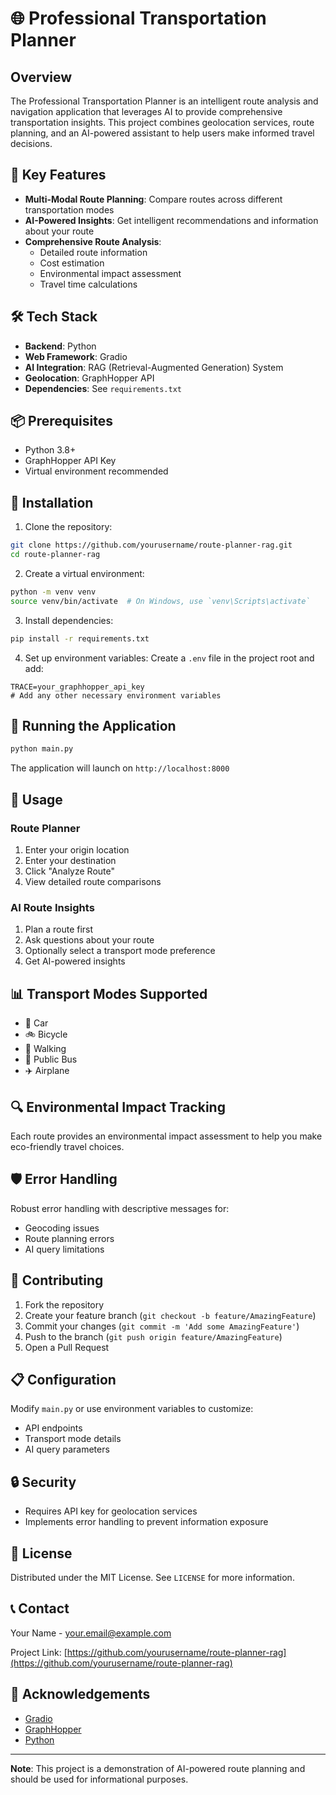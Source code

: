 # 🌐 Professional Transportation Planner

## Overview

The Professional Transportation Planner is an intelligent route analysis and navigation application that leverages AI to provide comprehensive transportation insights. This project combines geolocation services, route planning, and an AI-powered assistant to help users make informed travel decisions.

## 🚀 Key Features

- **Multi-Modal Route Planning**: Compare routes across different transportation modes
- **AI-Powered Insights**: Get intelligent recommendations and information about your route
- **Comprehensive Route Analysis**: 
  - Detailed route information
  - Cost estimation
  - Environmental impact assessment
  - Travel time calculations

## 🛠 Tech Stack

- **Backend**: Python
- **Web Framework**: Gradio
- **AI Integration**: RAG (Retrieval-Augmented Generation) System
- **Geolocation**: GraphHopper API
- **Dependencies**: See `requirements.txt`

## 📦 Prerequisites

- Python 3.8+
- GraphHopper API Key
- Virtual environment recommended

## 🔧 Installation

1. Clone the repository:
```bash
git clone https://github.com/yourusername/route-planner-rag.git
cd route-planner-rag
```

2. Create a virtual environment:
```bash
python -m venv venv
source venv/bin/activate  # On Windows, use `venv\Scripts\activate`
```

3. Install dependencies:
```bash
pip install -r requirements.txt
```

4. Set up environment variables:
Create a `.env` file in the project root and add:
```
TRACE=your_graphhopper_api_key
# Add any other necessary environment variables
```

## 🚀 Running the Application

```bash
python main.py
```

The application will launch on `http://localhost:8000`

## 🤖 Usage

### Route Planner
1. Enter your origin location
2. Enter your destination
3. Click "Analyze Route"
4. View detailed route comparisons

### AI Route Insights
1. Plan a route first
2. Ask questions about your route
3. Optionally select a transport mode preference
4. Get AI-powered insights

## 📊 Transport Modes Supported

- 🚗 Car
- 🚲 Bicycle
- 🚶 Walking
- 🚌 Public Bus
- ✈️ Airplane

## 🔍 Environmental Impact Tracking

Each route provides an environmental impact assessment to help you make eco-friendly travel choices.

## 🛡 Error Handling

Robust error handling with descriptive messages for:
- Geocoding issues
- Route planning errors
- AI query limitations

## 🤝 Contributing

1. Fork the repository
2. Create your feature branch (`git checkout -b feature/AmazingFeature`)
3. Commit your changes (`git commit -m 'Add some AmazingFeature'`)
4. Push to the branch (`git push origin feature/AmazingFeature`)
5. Open a Pull Request

## 📋 Configuration

Modify `main.py` or use environment variables to customize:
- API endpoints
- Transport mode details
- AI query parameters

## 🔒 Security

- Requires API key for geolocation services
- Implements error handling to prevent information exposure

## 📜 License

Distributed under the MIT License. See `LICENSE` for more information.

## 📞 Contact

Your Name - your.email@example.com

Project Link: [https://github.com/yourusername/route-planner-rag](https://github.com/yourusername/route-planner-rag)

## 🙏 Acknowledgements

- [Gradio](https://www.gradio.app/)
- [GraphHopper](https://www.graphhopper.com/)
- [Python](https://www.python.org/)

---

**Note**: This project is a demonstration of AI-powered route planning and should be used for informational purposes.